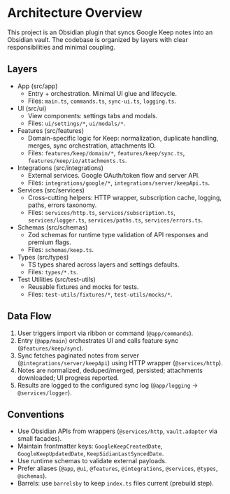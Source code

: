 # Architecture Overview

This project is an Obsidian plugin that syncs Google Keep notes into an Obsidian vault.
The codebase is organized by layers with clear responsibilities and minimal coupling.

## Layers

- App (src/app)
  - Entry + orchestration. Minimal UI glue and lifecycle.
  - Files: `main.ts`, `commands.ts`, `sync-ui.ts`, `logging.ts`.
- UI (src/ui)
  - View components: settings tabs and modals.
  - Files: `ui/settings/*`, `ui/modals/*`.
- Features (src/features)
  - Domain-specific logic for Keep: normalization, duplicate handling, merges, sync orchestration, attachments IO.
  - Files: `features/keep/domain/*`, `features/keep/sync.ts`, `features/keep/io/attachments.ts`.
- Integrations (src/integrations)
  - External services. Google OAuth/token flow and server API.
  - Files: `integrations/google/*`, `integrations/server/keepApi.ts`.
- Services (src/services)
  - Cross-cutting helpers: HTTP wrapper, subscription cache, logging, paths, errors taxonomy.
  - Files: `services/http.ts`, `services/subscription.ts`, `services/logger.ts`, `services/paths.ts`, `services/errors.ts`.
- Schemas (src/schemas)
  - Zod schemas for runtime type validation of API responses and premium flags.
  - Files: `schemas/keep.ts`.
- Types (src/types)
  - TS types shared across layers and settings defaults.
  - Files: `types/*.ts`.
- Test Utilities (src/test-utils)
  - Reusable fixtures and mocks for tests.
  - Files: `test-utils/fixtures/*`, `test-utils/mocks/*`.

## Data Flow

1. User triggers import via ribbon or command (`@app/commands`).
2. Entry (`@app/main`) orchestrates UI and calls feature sync (`@features/keep/sync`).
3. Sync fetches paginated notes from server (`@integrations/server/keepApi`) using HTTP wrapper (`@services/http`).
4. Notes are normalized, deduped/merged, persisted; attachments downloaded; UI progress reported.
5. Results are logged to the configured sync log (`@app/logging` -> `@services/logger`).

## Conventions

- Use Obsidian APIs from wrappers (`@services/http`, `vault.adapter` via small facades).
- Maintain frontmatter keys: `GoogleKeepCreatedDate`, `GoogleKeepUpdatedDate`, `KeepSidianLastSyncedDate`.
- Use runtime schemas to validate external payloads.
- Prefer aliases (`@app`, `@ui`, `@features`, `@integrations`, `@services`, `@types`, `@schemas`).
- Barrels: use `barrelsby` to keep `index.ts` files current (prebuild step).
